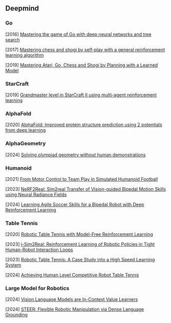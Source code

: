 ## Deepmind

### Go

[2016] [Mastering the game of Go with deep neural networks and tree search](https://eecs.csuohio.edu/~sschung/CIS601/Paper_AlhpaGo_deep_neural_networks_and_tree_search.pdf)

[2017]  [Mastering chess and shogi by self-play with a general reinforcement learning algorithm](https://arxiv.org/abs/1712.01815)

[2019] [Mastering Atari, Go, Chess and Shogi by Planning with a Learned Model](https://arxiv.org/abs/1911.08265)



### StarCraft

[2019] [Grandmaster level in StarCraft II using multi-agent reinforcement learning](https://www.seas.upenn.edu/~cis520/papers/RL_for_starcraft.pdf)



### AlphaFold

[2020] [AlphaFold: Improved protein structure prediction using 2 potentials from deep learning](https://discovery.ucl.ac.uk/id/eprint/10089234/1/343019_3_art_0_py4t4l_convrt.pdf)



### AlphaGeometry

[2024] [Solving olympiad geometry without human demonstrations](https://www.nature.com/articles/s41586-023-06747-5)



### Humanoid

[2021] [From Motor Control to Team Play in Simulated Humanoid Football](https://arxiv.org/abs/2105.12196)

[2023] [NeRF2Real: Sim2real Transfer of Vision-guided Bipedal Motion Skills using Neural Radiance Fields](https://arxiv.org/abs/2210.04932)

[2024] [Learning Agile Soccer Skills for a Bipedal Robot with Deep Reinforcement Learning](https://arxiv.org/abs/2304.13653)



### Table Tennis

[2020] [Robotic Table Tennis with Model-Free Reinforcement Learning](https://arxiv.org/abs/2003.14398)

[2023] [i-Sim2Real: Reinforcement Learning of Robotic Policies in Tight Human-Robot Interaction Loops](https://arxiv.org/abs/2207.06572)

[2023] [Robotic Table Tennis: A Case Study into a High Speed Learning System](https://arxiv.org/abs/2309.03315)

[2024] [Achieving Human Level Competitive Robot Table Tennis](https://www.arxiv.org/abs/2408.03906)



### Large Model for Robotics

[2024] [Vision Language Models are In-Context Value Learners](https://arxiv.org/abs/2411.04549)

[2024] [STEER: Flexible Robotic Manipulation via Dense Language Grounding](https://arxiv.org/abs/2411.03409)
